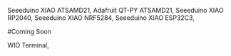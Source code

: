 
Seeeduino XIAO  ATSAMD21, Adafruit  QT-PY ATSAMD21, Seeeduino XIAO RP2040, Seeeduino XIAO NRF5284, Seeeduino XIAO ESP32C3, 




#Coming Soon

 WIO Terminal, 


